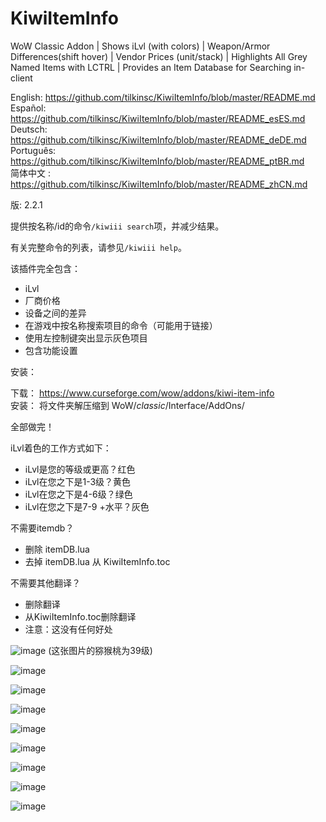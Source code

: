 # KiwiItemInfo
WoW Classic Addon | Shows iLvl (with colors) | Weapon/Armor Differences(shift hover) | Vendor Prices (unit/stack) | Highlights All Grey Named Items with LCTRL | Provides an Item Database for Searching in-client

English: https://github.com/tilkinsc/KiwiItemInfo/blob/master/README.md  
Español: https://github.com/tilkinsc/KiwiItemInfo/blob/master/README_esES.md  
Deutsch: https://github.com/tilkinsc/KiwiItemInfo/blob/master/README_deDE.md  
Português: https://github.com/tilkinsc/KiwiItemInfo/blob/master/README_ptBR.md  
简体中文 : https://github.com/tilkinsc/KiwiItemInfo/blob/master/README_zhCN.md  

版: 2.2.1

提供按名称/id的命令`/kiwiii search`项，并减少结果。

有关完整命令的列表，请参见`/kiwiii help`。

该插件完全包含：

* iLvl
* 厂商价格
* 设备之间的差异
* 在游戏中按名称搜索项目的命令（可能用于链接）
* 使用左控制键突出显示灰色项目
* 包含功能设置

安装：  

下载： https://www.curseforge.com/wow/addons/kiwi-item-info  
安装： 将文件夹解压缩到 WoW/_classic_/Interface/AddOns/  

全部做完！

iLvl着色的工作方式如下：

* iLvl是您的等级或更高？红色
* iLvl在您之下是1-3级？黄色
* iLvl在您之下是4-6级？绿色
* iLvl在您之下是7-9 +水平？灰色

不需要itemdb？

* 删除 itemDB.lua
* 去掉 itemDB.lua 从 KiwiItemInfo.toc

不需要其他翻译？

* 删除翻译
* 从KiwiItemInfo.toc删除翻译
* 注意：这没有任何好处

![image](https://user-images.githubusercontent.com/7494772/65168133-e4d56400-da11-11e9-9a56-57daaaf7eb51.png)
(这张图片的猕猴桃为39级)

![image](https://user-images.githubusercontent.com/7494772/65673394-be6a8680-e018-11e9-8852-fd889d9bcf4b.png)

![image](https://user-images.githubusercontent.com/7494772/65168180-f9b1f780-da11-11e9-8b1a-b6efece584c5.png)

![image](https://user-images.githubusercontent.com/7494772/65168217-0b939a80-da12-11e9-9203-6dced0cca7d3.png)

![image](https://user-images.githubusercontent.com/7494772/65168271-282fd280-da12-11e9-8fff-30dbffeded71.png)

![image](https://user-images.githubusercontent.com/7494772/65868110-add24d00-e345-11e9-9644-be1d3a7e36c1.png)

![image](https://user-images.githubusercontent.com/7494772/65868151-c2aee080-e345-11e9-83f1-d1b93f93440a.png)

![image](https://user-images.githubusercontent.com/7494772/65868206-d9edce00-e345-11e9-8ad3-e93513f09406.png)

![image](https://user-images.githubusercontent.com/7494772/65868255-effb8e80-e345-11e9-8025-d432ff6af224.png)
